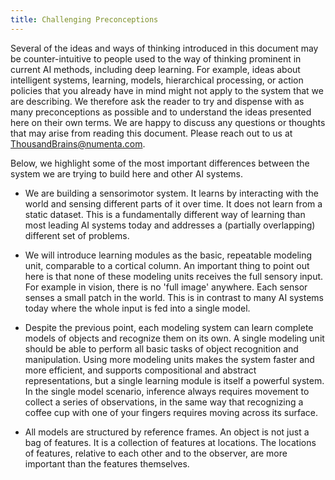 ```yaml
---
title: Challenging Preconceptions
---
```

Several of the ideas and ways of thinking introduced in this document may be counter-intuitive to people used to the way of thinking prominent in current AI methods, including deep learning. For example, ideas about intelligent systems, learning, models, hierarchical processing, or action policies that you already have in mind might not apply to the system that we are describing. We therefore ask the reader to try and dispense with as many preconceptions as possible and to understand the ideas presented here on their own terms. We are happy to discuss any questions or thoughts that may arise from reading this document. Please reach out to us at [ThousandBrains@numenta.com](mailto:ThousandBrains@numenta.com).

Below, we highlight some of the most important differences between the system we are trying to build here and other AI systems.

- We are building a sensorimotor system. It learns by interacting with the world and sensing different parts of it over time. It does not learn from a static dataset. This is a fundamentally different way of learning than most leading AI systems today and addresses a (partially overlapping) different set of problems.

- We will introduce learning modules as the basic, repeatable modeling unit, comparable to a cortical column. An important thing to point out here is that none of these modeling units receives the full sensory input. For example in vision, there is no 'full image' anywhere. Each sensor senses a small patch in the world. This is in contrast to many AI systems today where the whole input is fed into a single model.

- Despite the previous point, each modeling system can learn complete models of objects and recognize them on its own. A single modeling unit should be able to perform all basic tasks of object recognition and manipulation. Using more modeling units makes the system faster and more efficient, and supports compositional and abstract representations, but a single learning module is itself a powerful system. In the single model scenario, inference always requires movement to collect a series of observations, in the same way that recognizing a coffee cup with one of your fingers requires moving across its surface.

- All models are structured by reference frames. An object is not just a bag of features. It is a collection of features at locations. The locations of features, relative to each other and to the observer, are more important than the features themselves.
